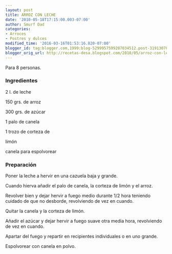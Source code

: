 ```yaml
---
layout: post
title: ARROZ CON LECHE
date: '2010-05-18T17:15:00.003-07:00'
author: Smurf Dad
categories:
- Arroces
- Postres y dulces
modified_time: '2016-03-16T01:53:16.820-07:00'
blogger_id: tag:blogger.com,1999:blog-5299957599287034512.post-3191307828874593549
blogger_orig_url: http://recetas-desa.blogspot.com/2010/05/arroz-con-leche.html
---
```


Para 8 personas.

<h3>Ingredientes</h3>

2 l. de leche

150 grs. de arroz

300 grs. de az&uacute;car

1 palo de canela

1 trozo de corteza de

lim&oacute;n

canela para espolvorear

<h3>Preparaci&oacute;n</h3>

Poner la leche a hervir en una cazuela baja y grande.

Cuando hierva a&ntilde;adir el palo de canela, la corteza de lim&oacute;n y el arroz.

Revolver bien y dejar hervir a fuego medio durante 1/2 hora teniendo cuidado de que no desborde, revolviendo de vez en cuando.

Quitar la canela y la corteza de lim&oacute;n.

A&ntilde;adir el az&uacute;car y dejar hervir a fuego suave otra media hora, revolviendo de vez en cuando.

Apartar del fuego y repartir en recipientes individuales o en uno grande.

Espolvorear con canela en polvo.

